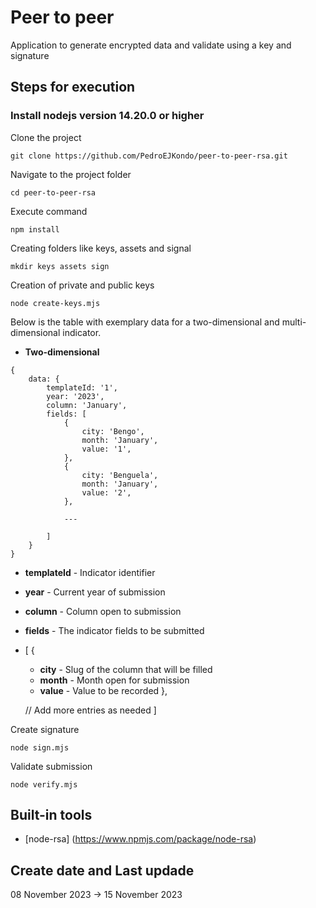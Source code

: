 # Peer to peer 
Application to generate encrypted data and validate using a key and signature

## Steps for execution

### Install nodejs version 14.20.0 or higher

Clone the project

```
git clone https://github.com/PedroEJKondo/peer-to-peer-rsa.git
```

Navigate to the project folder

```
cd peer-to-peer-rsa
```

Execute command

```
npm install
```

Creating folders like keys, assets and signal

```
mkdir keys assets sign
```
Creation of private and public keys

```
node create-keys.mjs
```

Below is the table with exemplary data for a two-dimensional and multi-dimensional indicator.

- **Two-dimensional**

```
{
    data: {
        templateId: '1',
        year: '2023',
        column: 'January',
        fields: [
            {
                city: 'Bengo',
                month: 'January',
                value: '1',
            },
            {
                city: 'Benguela',
                month: 'January',
                value: '2',
            },

            ---
        
        ]
    }
}
```

- **templateId** - Indicator identifier
- **year**       - Current year of submission
- **column**     - Column open to submission
- **fields**     - The indicator fields to be submitted
- [
    {
     - **city**  - Slug of the column that will be filled
     - **month** - Month open for submission
     - **value** - Value to be recorded
  },
  
  // Add more entries as needed
]

Create signature

```
node sign.mjs
``` 

Validate submission

```
node verify.mjs
``` 
 
## Built-in tools

- [node-rsa] (https://www.npmjs.com/package/node-rsa)

## Create date and Last updade
08 November 2023 -> 15 November 2023